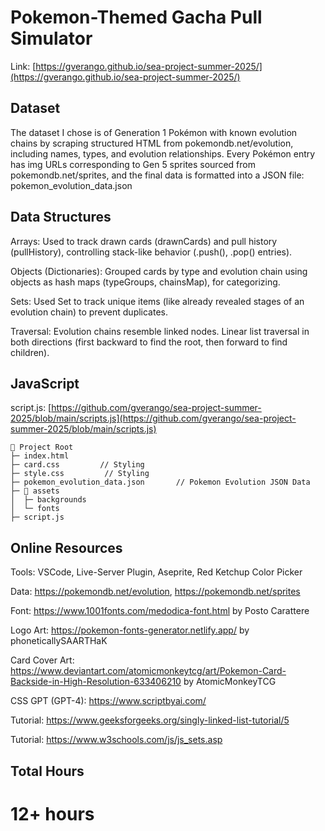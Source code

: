 # Pokemon-Themed Gacha Pull Simulator
Link: [https://gverango.github.io/sea-project-summer-2025/](https://gverango.github.io/sea-project-summer-2025/)

## Dataset
The dataset I chose is of Generation 1 Pokémon with known evolution chains by scraping structured HTML from pokemondb.net/evolution, including names, types, and evolution relationships. Every Pokémon entry has img URLs corresponding to Gen 5 sprites sourced from pokemondb.net/sprites, and the final data is formatted into a JSON file: pokemon_evolution_data.json

## Data Structures
Arrays: Used to track drawn cards (drawnCards) and pull history (pullHistory), controlling stack-like behavior (.push(), .pop() entries).

Objects (Dictionaries): Grouped cards by type and evolution chain using objects as hash maps (typeGroups, chainsMap), for categorizing.

Sets: Used Set to track unique items (like already revealed stages of an evolution chain) to prevent duplicates.

Traversal: Evolution chains resemble linked nodes. Linear list traversal in both directions (first backward to find the root, then forward to find children).

## JavaScript

script.js: [https://github.com/gverango/sea-project-summer-2025/blob/main/scripts.js](https://github.com/gverango/sea-project-summer-2025/blob/main/scripts.js)
```
📁 Project Root
├─ index.html
├─ card.css         // Styling
├─ style.css         // Styling
├─ pokemon_evolution_data.json       // Pokemon Evolution JSON Data
├─ 📂 assets            
│  ├─ backgrounds
│  └─ fonts
├─ script.js
```
## Online Resources

Tools: VSCode, Live-Server Plugin, Aseprite, Red Ketchup Color Picker

Data: https://pokemondb.net/evolution, https://pokemondb.net/sprites

Font: https://www.1001fonts.com/medodica-font.html by Posto Carattere

Logo Art: https://pokemon-fonts-generator.netlify.app/ by phoneticallySAARTHaK

Card Cover Art: https://www.deviantart.com/atomicmonkeytcg/art/Pokemon-Card-Backside-in-High-Resolution-633406210 by AtomicMonkeyTCG

CSS GPT (GPT-4): https://www.scriptbyai.com/

Tutorial: https://www.geeksforgeeks.org/singly-linked-list-tutorial/5

Tutorial: https://www.w3schools.com/js/js_sets.asp

## Total Hours

# 12+ hours
